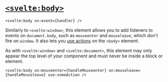 # [`<svelte:body>`](https://svelte.dev/docs/special-elements#svelte-body)
```sveltehtml
<svelte:body on:event={handler} />
```
Similarly to `<svelte:window>`, this element allows you to add listeners to events on `document.body`, such as `mouseenter` and `mouseleave`, which don't fire on `window`. It also lets you [use actions](/template-syntax/element-directives/use-action) on the `<body>` element.

As with `<svelte:window>` and `<svelte:document>`, this element may only appear the top level of your component and must never be inside a block or element.
```sveltehtml
<svelte:body on:mouseenter={handleMouseenter} on:mouseleave={handleMouseleave} use:someAction />
```

